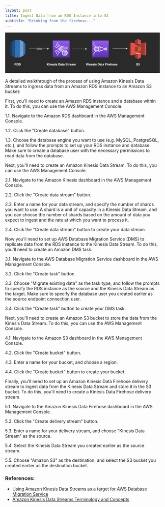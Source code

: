 ```yaml
---
layout: post
title: Ingest Data from an RDS Instance into S3
subtitle: "Drinking from the firehose..."
---
```


![](/img/data_streaming.png)

A detailed walkthrough of the process of using Amazon Kinesis Data Streams to ingress data from an Amazon RDS instance to an Amazon S3 bucket:

First, you'll need to create an Amazon RDS instance and a database within it. To do this, you can use the AWS Management Console.

1.1. Navigate to the Amazon RDS dashboard in the AWS Management Console.

1.2. Click the "Create database" button.

1.3. Choose the database engine you want to use (e.g. MySQL, PostgreSQL, etc.), and follow the prompts to set up your RDS instance and database. Make sure to create a database user with the necessary permissions to read data from the database.

Next, you'll need to create an Amazon Kinesis Data Stream. To do this, you can use the AWS Management Console.

2.1. Navigate to the Amazon Kinesis dashboard in the AWS Management Console.

2.2. Click the "Create data stream" button.

2.3. Enter a name for your data stream, and specify the number of shards you want to use. A shard is a unit of capacity in a Kinesis Data Stream, and you can choose the number of shards based on the amount of data you expect to ingest and the rate at which you want to process it.

2.4. Click the "Create data stream" button to create your data stream.

Now you'll need to set up AWS Database Migration Service (DMS) to replicate data from the RDS instance to the Kinesis Data Stream. To do this, you'll need to create an Amazon DMS task.

3.1. Navigate to the AWS Database Migration Service dashboard in the AWS Management Console.

3.2. Click the "Create task" button.

3.3. Choose "Migrate existing data" as the task type, and follow the prompts to specify the RDS instance as the source and the Kinesis Data Stream as the target. Make sure to specify the database user you created earlier as the source endpoint connection user.

3.4. Click the "Create task" button to create your DMS task.

Next, you'll need to create an Amazon S3 bucket to store the data from the Kinesis Data Stream. To do this, you can use the AWS Management Console.

4.1. Navigate to the Amazon S3 dashboard in the AWS Management Console.

4.2. Click the "Create bucket" button.

4.3. Enter a name for your bucket, and choose a region.

4.4. Click the "Create bucket" button to create your bucket.

Finally, you'll need to set up an Amazon Kinesis Data Firehose delivery stream to ingest data from the Kinesis Data Stream and store it in the S3 bucket. To do this, you'll need to create a Kinesis Data Firehose delivery stream.

5.1. Navigate to the Amazon Kinesis Data Firehose dashboard in the AWS Management Console.

5.2. Click the "Create delivery stream" button.

5.3. Enter a name for your delivery stream, and choose "Kinesis Data Stream" as the source.

5.4. Select the Kinesis Data Stream you created earlier as the source stream.

5.5. Choose "Amazon S3" as the destination, and select the S3 bucket you created earlier as the destination bucket.

### References:

- [Using Amazon Kinesis Data Streams as a target for AWS Database Migration Service](https://docs.aws.amazon.com/dms/latest/userguide/CHAP_Target.Kinesis.html)
- [Amazon Kinesis Data Streams Terminology and Concepts](https://docs.aws.amazon.com/streams/latest/dev/key-concepts.html#shard)